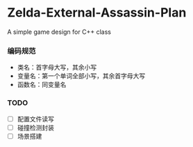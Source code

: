 # Zelda-External-Assassin-Plan
A simple game design for C++ class

### 编码规范
+ 类名：首字母大写，其余小写
+ 变量名：第一个单词全部小写，其余首字母大写
+ 函数名：同变量名

### TODO
+ [ ] 配置文件读写
+ [ ] 碰撞检测封装
+ [ ] 场景搭建